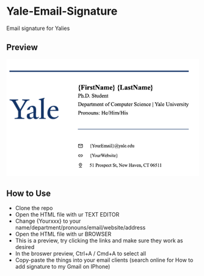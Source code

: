 # Yale-Email-Signature
Email signature for Yalies

## Preview

![Preview](statics/preview.png)

## How to Use

- Clone the repo
- Open the HTML file with ur TEXT EDITOR
- Change {Yourxxx} to your name/department/pronouns/email/website/address
- Open the HTML file with ur BROWSER
- This is a preview, try clicking the links and make sure they work as desired
- In the broswer preview, Ctrl+A / Cmd+A to select all
- Copy-paste the things into your email clients (search online for How to add signature to my Gmail on IPhone)

